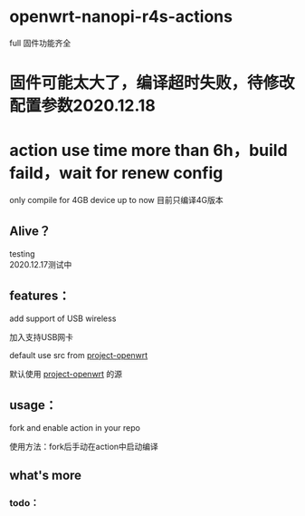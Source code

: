# openwrt-nanopi-r4s-actions
full 
固件功能齐全
# 固件可能太大了，编译超时失败，待修改配置参数2020.12.18
# action use time more than 6h，build faild，wait for renew config
only compile for 4GB device up to now
目前只编译4G版本

## Alive？
testing   
2020.12.17测试中 

## features：

add support of USB wireless 

加入支持USB网卡 

default use src from [project-openwrt](https://github.com/project-openwrt/openwrt)  

默认使用 [project-openwrt](https://github.com/project-openwrt/openwrt) 的源
## usage：
fork and enable action in your repo

使用方法：fork后手动在action中启动编译
## what's more
### todo：
